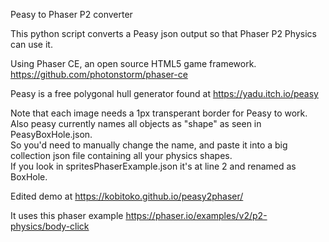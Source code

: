 Peasy to Phaser P2 converter  
  
This python script converts a Peasy json output so that Phaser P2 Physics can use it.  

Using Phaser CE, an open source HTML5 game framework. https://github.com/photonstorm/phaser-ce  
  
Peasy is a free polygonal hull generator found at https://yadu.itch.io/peasy   
  
Note that each image needs a 1px transperant border for Peasy to work.  
Also peasy currently names all objects as "shape" as seen in PeasyBoxHole.json.   
So you'd need to manually change the name, and paste it into a big collection json file containing all your physics shapes.  
If you look in spritesPhaserExample.json it's at line 2 and renamed as BoxHole.  

Edited demo at https://kobitoko.github.io/peasy2phaser/  

It uses this phaser example https://phaser.io/examples/v2/p2-physics/body-click  
